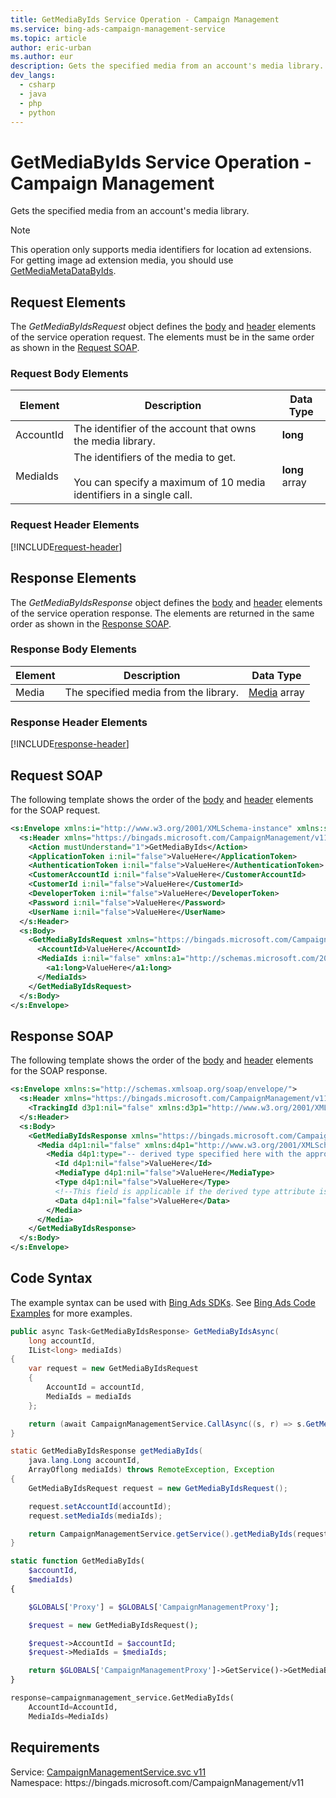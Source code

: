 ```yaml
---
title: GetMediaByIds Service Operation - Campaign Management
ms.service: bing-ads-campaign-management-service
ms.topic: article
author: eric-urban
ms.author: eur
description: Gets the specified media from an account's media library.
dev_langs: 
  - csharp
  - java
  - php
  - python
---
```

# GetMediaByIds Service Operation - Campaign Management
Gets the specified media from an account's media library.

> [!NOTE]
> This operation only supports media identifiers for location ad extensions. For getting image ad extension media, you should use [GetMediaMetaDataByIds](getmediametadatabyids.md).

## <a name="request"></a>Request Elements
The *GetMediaByIdsRequest* object defines the [body](#request-body) and [header](#request-header) elements of the service operation request. The elements must be in the same order as shown in the [Request SOAP](#request-soap). 

### <a name="request-body"></a>Request Body Elements

|Element|Description|Data Type|
|-----------|---------------|-------------|
|<a name="accountid"></a>AccountId|The identifier of the account that owns the media library.|**long**|
|<a name="mediaids"></a>MediaIds|The identifiers of the media to get.<br /><br />You can specify a maximum of 10 media identifiers in a single call.|**long** array|

### <a name="request-header"></a>Request Header Elements
[!INCLUDE[request-header](./includes/request-header.md)]

## <a name="response"></a>Response Elements
The *GetMediaByIdsResponse* object defines the [body](#response-body) and [header](#response-header) elements of the service operation response. The elements are returned in the same order as shown in the [Response SOAP](#response-soap).

### <a name="response-body"></a>Response Body Elements

|Element|Description|Data Type|
|-----------|---------------|-------------|
|<a name="media"></a>Media|The specified media from the library.|[Media](media.md) array|

### <a name="response-header"></a>Response Header Elements
[!INCLUDE[response-header](./includes/response-header.md)]

## <a name="request-soap"></a>Request SOAP
The following template shows the order of the [body](#request-body) and [header](#request-header) elements for the SOAP request.

```xml
<s:Envelope xmlns:i="http://www.w3.org/2001/XMLSchema-instance" xmlns:s="http://schemas.xmlsoap.org/soap/envelope/">
  <s:Header xmlns="https://bingads.microsoft.com/CampaignManagement/v11">
    <Action mustUnderstand="1">GetMediaByIds</Action>
    <ApplicationToken i:nil="false">ValueHere</ApplicationToken>
    <AuthenticationToken i:nil="false">ValueHere</AuthenticationToken>
    <CustomerAccountId i:nil="false">ValueHere</CustomerAccountId>
    <CustomerId i:nil="false">ValueHere</CustomerId>
    <DeveloperToken i:nil="false">ValueHere</DeveloperToken>
    <Password i:nil="false">ValueHere</Password>
    <UserName i:nil="false">ValueHere</UserName>
  </s:Header>
  <s:Body>
    <GetMediaByIdsRequest xmlns="https://bingads.microsoft.com/CampaignManagement/v11">
      <AccountId>ValueHere</AccountId>
      <MediaIds i:nil="false" xmlns:a1="http://schemas.microsoft.com/2003/10/Serialization/Arrays">
        <a1:long>ValueHere</a1:long>
      </MediaIds>
    </GetMediaByIdsRequest>
  </s:Body>
</s:Envelope>
```

## <a name="response-soap"></a>Response SOAP
The following template shows the order of the [body](#response-body) and [header](#response-header) elements for the SOAP response.

```xml
<s:Envelope xmlns:s="http://schemas.xmlsoap.org/soap/envelope/">
  <s:Header xmlns="https://bingads.microsoft.com/CampaignManagement/v11">
    <TrackingId d3p1:nil="false" xmlns:d3p1="http://www.w3.org/2001/XMLSchema-instance">ValueHere</TrackingId>
  </s:Header>
  <s:Body>
    <GetMediaByIdsResponse xmlns="https://bingads.microsoft.com/CampaignManagement/v11">
      <Media d4p1:nil="false" xmlns:d4p1="http://www.w3.org/2001/XMLSchema-instance">
        <Media d4p1:type="-- derived type specified here with the appropriate prefix --">
          <Id d4p1:nil="false">ValueHere</Id>
          <MediaType d4p1:nil="false">ValueHere</MediaType>
          <Type d4p1:nil="false">ValueHere</Type>
          <!--This field is applicable if the derived type attribute is set to Image-->
          <Data d4p1:nil="false">ValueHere</Data>
        </Media>
      </Media>
    </GetMediaByIdsResponse>
  </s:Body>
</s:Envelope>
```

## <a name="example"></a>Code Syntax
The example syntax can be used with [Bing Ads SDKs](../guides/client-libraries.md). See [Bing Ads Code Examples](../guides/code-examples.md) for more examples.
```csharp
public async Task<GetMediaByIdsResponse> GetMediaByIdsAsync(
	long accountId,
	IList<long> mediaIds)
{
	var request = new GetMediaByIdsRequest
	{
		AccountId = accountId,
		MediaIds = mediaIds
	};

	return (await CampaignManagementService.CallAsync((s, r) => s.GetMediaByIdsAsync(r), request));
}
```
```java
static GetMediaByIdsResponse getMediaByIds(
	java.lang.Long accountId,
	ArrayOflong mediaIds) throws RemoteException, Exception
{
	GetMediaByIdsRequest request = new GetMediaByIdsRequest();

	request.setAccountId(accountId);
	request.setMediaIds(mediaIds);

	return CampaignManagementService.getService().getMediaByIds(request);
}
```
```php
static function GetMediaByIds(
	$accountId,
	$mediaIds)
{

	$GLOBALS['Proxy'] = $GLOBALS['CampaignManagementProxy'];

	$request = new GetMediaByIdsRequest();

	$request->AccountId = $accountId;
	$request->MediaIds = $mediaIds;

	return $GLOBALS['CampaignManagementProxy']->GetService()->GetMediaByIds($request);
}
```
```python
response=campaignmanagement_service.GetMediaByIds(
	AccountId=AccountId,
	MediaIds=MediaIds)
```

## Requirements
Service: [CampaignManagementService.svc v11](https://campaign.api.bingads.microsoft.com/Api/Advertiser/CampaignManagement/v11/CampaignManagementService.svc)  
Namespace: https\://bingads.microsoft.com/CampaignManagement/v11  

